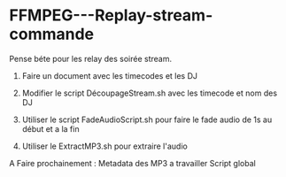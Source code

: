 # FFMPEG---Replay-stream-commande

Pense béte pour les relay des soirée stream.

1) Faire un document avec les timecodes et les DJ
2) Modifier le script DécoupageStream.sh avec les timecode et nom des DJ

3) Utiliser le script FadeAudioScript.sh pour faire le fade audio de 1s au début et a la fin

4) Utiliser le ExtractMP3.sh pour extraire l'audio

A Faire prochainement :
Metadata des MP3 a travailler
Script global
